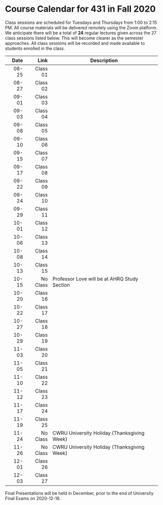# Course Calendar for 431 in Fall 2020

Class sessions are scheduled for Tuesdays and Thursdays from 1:00 to 2:15 PM. All course materials will be delivered remotely using the Zoom platform. We anticipate there will be a total of **24** regular lectures given across the 27 class sessions listed below. This will become clearer as the semester approaches. All class sessions will be recorded and made available to students enrolled in the class.

Date | Link | Description
-------: | ----: | ---------------------------------------------------------------------------------------
08-25 | Class 01 | 
08-27 | Class 02 | 
09-01 | Class 03 | 
09-03 | Class 04 |
09-08 | Class 05 | 
09-10 | Class 06 |
09-15 | Class 07 |
09-17 | Class 08 | 
09-22 | Class 09 |
09-24 | Class 10 |
09-29 | Class 11 |
10-01 | Class 12 |
10-06 | Class 13 |
10-08 | Class 14 |
10-13 | Class 15 |
10-15 | No Class | Professor Love will be at AHRQ Study Section
10-20 | Class 16 |
10-22 | Class 17 |
10-27 | Class 18 |
10-29 | Class 19 |
11-03 | Class 20 |
11-05 | Class 21 | 
11-10 | Class 22 | 
11-12 | Class 23 | 
11-17 | Class 24 | 
11-19 | Class 25 | 
11-24 | No Class | CWRU University Holiday (Thanksgiving Week)
11-26 | No Class | CWRU University Holiday (Thanksgiving Week)
12-01 | Class 26 | 
12-03 | Class 27 | 

Final Presentations will be held in December, prior to the end of University Final Exams on 2020-12-16.
